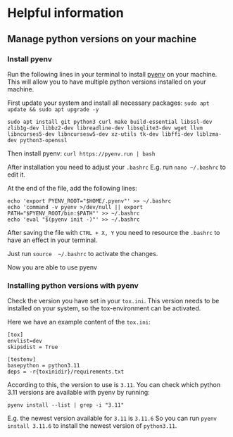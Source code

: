 # Helpful information

## Manage python versions on your machine

### Install pyenv

Run the following lines in your terminal to install [pyenv](https://github.com/pyenv/pyenv) on your machine. This will allow you to have multiple python versions installed on your machine.

First update your system and install all necessary packages:
`sudo apt update && sudo apt upgrade -y`

`sudo apt install git python3 curl make build-essential libssl-dev zlib1g-dev libbz2-dev libreadline-dev libsqlite3-dev wget llvm libncurses5-dev libncursesw5-dev xz-utils tk-dev libffi-dev liblzma-dev python3-openssl`

Then install pyenv:
`curl https://pyenv.run | bash`

After installation you need to adjust your `.bashrc` 
E.g. run `nano ~/.bashrc` to edit it.

At the end of the file, add the following lines:

```
echo 'export PYENV_ROOT="$HOME/.pyenv"' >> ~/.bashrc 
echo 'command -v pyenv >/dev/null || export PATH="$PYENV_ROOT/bin:$PATH"' >> ~/.bashrc 
echo 'eval "$(pyenv init -)"' >> ~/.bashrc
```

After saving the file with `CTRL + X, Y` you need to resource the `.bashrc` to have an effect in your terminal.

Just run `source  ~/.bashrc` to activate the changes.

Now you are able to use pyenv

### Installing python versions with pyenv

Check the version you have set in your `tox.ini`.
This version needs to be installed on your system, so the tox-environment can be activated.

Here we have an example content of the `tox.ini`:

```
[tox]
envlist=dev
skipsdist = True

[testenv]
basepython = python3.11
deps = -r{toxinidir}/requirements.txt
```

According to this, the version to use is `3.11`.
You can check which python 3.11 versions are available with pyenv by running:

`pyenv install --list | grep -i "3.11"`

E.g. the newest version available for `3.11` is `3.11.6`
So you can run `pyenv install 3.11.6` to install the newest version of `python3.11`.


